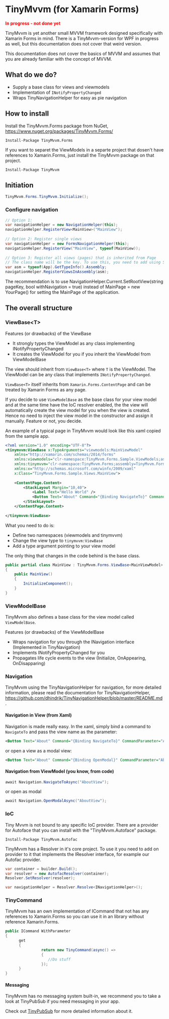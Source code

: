 # TinyMvvm (for Xamarin Forms)

**<div style="color: red;">In progress - not done yet</div>**

TinyMvvm is yet another small MVVM framework designed specifically with Xamarin Forms in mind. There is a TinyMvvm-version for WPF in progress as well, but this documentation does not cover that weird version.

This documentation does not cover the basics of MVVM and assumes that you are already familiar with the concept of MVVM.

## What do we do?

* Supply a base class for views and viewmodels
* Implementation of `INotifyPropertyChanged`
* Wraps TinyNavigationHelper for easy as pie navigation

## How to install
Install the TinyMvvm.Forms package from NuGet, https://www.nuget.org/packages/TinyMvvm.Forms/

```
Install-Package TinyMvvm.Forms 
```
If you want to separet the ViewModels in a separte project that dosen't have references to Xamarin.Forms, just install the TinyMvvm package on that project.

```
Install-Package TinyMvvm 
```

## Initiation

```csharp
TinyMvvm.Forms.TinyMvvm.Initialize();
```

### Configure navigation
```csharp
// Option 1:
var navigationHelper = new NavigationHelper(this);
navigationHelper.RegisterView<MainView>("MainView");
		
// Option 2: Register single views		
var navigationHelper = new FormsNavigationHelper(this);		
navigationHelper.RegisterView("MainView", typeof(MainView));		
		
// Option 3: Register all views (pages) that is inherited from Page		
// The class name will be the key. To use this, you need to add using System.Reflection;		
var asm = typeof(App).GetTypeInfo().Assembly;		
navigationHelper.RegisterViewsInAssembly(asm);
```

The recommendation is to use NavigationHelper.Current.SetRootView(string pageKey, bool withNavigation = true) instead of MainPage = new YourPage() for setting the MainPage of the application.

## The overall structure

### ViewBase&lt;T&gt;

Features (or drawbacks) of the ViewBase

* It strongly types the ViewModel as any class implementing INotifyPropertyChanged
* It creates the ViewModel for you if you inherit the ViewModel from ViewModelBase

The view should inherit from `ViewBase<T>` where `T` is the ViewModel. The ViewModel can be any class that implements `INotifyPropertyChanged`. 

`ViewBase<T>` itself inherits from `Xamarin.Forms.ContentPage` and can be treated by Xamarin Forms as any page.

If you decide to use `ViewModelBase` as the base class for your view model and at the same time have the IoC resolver enabled, the the view will automatically create the view model for you when the view is created. Hence no need to inject the view model in the constructor and assign it manually. Feature or not, you decide.

An example of a typical page in TinyMvvm would look like this xaml copied from the sample app.

```xml
<?xml version="1.0" encoding="UTF-8"?>
<tinymvvm:ViewBase x:TypeArguments="viewmodels:MainViewModel" 
    xmlns="http://xamarin.com/schemas/2014/forms" 
    xmlns:viewmodels="clr-namespace:TinyMvvm.Forms.Sample.ViewModels;assembly=TinyMvvm.Forms.Samples"
    xmlns:tinymvvm="clr-namespace:TinyMvvm.Forms;assembly=TinyMvvm.Forms"
    xmlns:x="http://schemas.microsoft.com/winfx/2009/xaml" 
    x:Class="TinyMvvm.Forms.Sample.Views.MainView">
    
	<ContentPage.Content>
        <StackLayout Margin="10,40">
            <Label Text="Hello World" />
            <Button Text="About" Command="{Binding NavigateTo}" CommandParameter="AboutView" />
        </StackLayout>
    </ContentPage.Content>
    
</tinymvvm:ViewBase>
```

What you need to do is:

* Define two namespaces (viewmodels and tinymvvm)
* Change the view type to `tinymvvm:ViewBase`
* Add a type argument pointing to your view model

The only thing that changes in the code behind is the base class.

```csharp
public partial class MainView : TinyMvvm.Forms.ViewBase<MainViewModel>
{
    public MainView()
    {
        InitializeComponent();
    }
}
```

### ViewModelBase

TinyMvvm also defines a base class for the view model called `ViewModelBase`.

Features (or drawbacks) of the ViewModelBase

* Wraps navigation for you through the INavigation interface (Implemented in TinyNavigation)
* Implements INotifyPropertyChanged for you
* Propagates life cycle events to the view (Initialize, OnAppearing, OnDisapparing)

### Navigation
TinyMvvm using the TinyNavigationHelper for navigation, for more detailed information, please read the documentation for TinyNavigationHelper, https://github.com/dhindrik/TinyNavigationHelper/blob/master/README.md.

#### Navigation in View (from Xaml)

Navigation is made really easy. In the xaml, simply bind a command to `NavigateTo` and pass the view name as the parameter:

```xml
<Button Text="About" Command="{Binding NavigateTo}" CommandParameter="AboutView" />
```

or open a view as a modal view:

```xml
<Button Text="About" Command="{Binding OpenModal}" CommandParameter="AboutView" />
```

#### Navigation from ViewModel (you know, from code)

```csharp
await Navigation.NavigateToAsync("AboutView");
```

or open as modal

```csharp
await Navigation.OpenModalAsync("AboutView");
```


### IoC
Tiny Mvvm is not bound to any specific IoC provider. There are a provider for Autoface that you can install with the "TinyMvvm.Autoface" package.

```
Install-Package TinyMvvm.Autofac
```

TinyMvvm has a Resolver in it's core project. To use it you need to add on provider to it that implements the IResolver interface, for example our Autofac provider.

```csharp
var container = builder.Build();
var resolver = new AutofacResolver(container);
Resolver.SetResolver(resolver);
```			

```csharp
var navigationHelper = Resolver.Resolve<INavigationHelper>();
```

### TinyCommand

TinyMvvm has an own implementation of ICommand that not has any references to Xamarin.Forms so you can use it in an library without reference Xamarin.Forms.

```csharp
public ICommand WithParameter
{
      get
      {
                return new TinyCommand(async() =>
                {
                   //Do stuff
                });
      }
}
```

#### Messaging

TinyMvvm has no messaging system built-in, we recommend you to take a look at TinyPubSub if you need messaging in your app.

Check out [TinyPubSub](https://github.com/johankson/TinyPubSub) for more detailed information about it.

